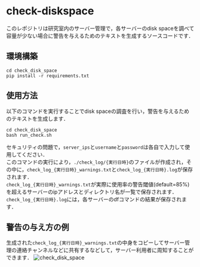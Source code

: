 # check-diskspace
このレポジトリは研究室内のサーバー管理で，各サーバーのdisk spaceを調べて容量が少ない場合に警告を与えるためのテキストを生成するソースコードです．<br>
## 環境構築
```
cd check_disk_space
pip install -r requirements.txt
```
## 使用方法
以下のコマンドを実行することでdisk spaceの調査を行い，警告を与えるためのテキストを生成します．
```
cd check_disk_space
bash run_check.sh
```
セキュリティの問題で，`server_ips`と`username`と`password`は各自で入力して使用してください．<br>
このコマンドの実行により，`./check_log/{実行日時}`のファイルが作成され，その中に，`check_log_{実行日時}_warnings.txt`と`check_log_{実行日時}.log`が保存されます．<br>
`check_log_{実行日時}_warnings.txt`が実際に使用率の警告閾値(default=85%)を超えるサーバーのipアドレスとディレクトリ名が一覧で保存されます．<br>
`check_log_{実行日時}.log`には，各サーバーのdfコマンドの結果が保存されます．<br>

## 警告の与え方の例
生成された`check_log_{実行日時}_warnings.txt`の中身をコピーしてサーバー管理の連絡チャンネルなどに共有するなどして，サーバー利用者に周知することができます．
![check_disk_space](https://github.com/user-attachments/assets/3d685e47-d527-455f-ba29-b397c1dc4bac)
